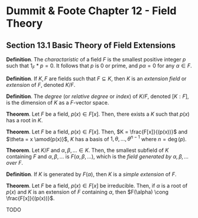 # Dummit & Foote Chapter 12 - Field Theory

## Section 13.1 Basic Theory of Field Extensions

**Definition**. The *charactaristic* of a field $F$ is the smallest positive integer $p$ such that $1_F * p = 0$. It follows that $p$ is $0$ or prime, and $p \alpha = 0$ for any $\alpha \in F$.

**Definition**. If $K, F$ are fields such that $F \subseteq K$, then $K$ is an *extension field* or *extension* of $F$, denoted $K / F$.

**Definition**. The *degree* (or *relative degree* or *index*) of $K/F$, denoted $[K:F]$, is the dimension of $K$ as a $F$-vector space.

**Theorem**. Let $F$ be a field, $p(x) \in F[x]$. Then, there exists a $K$ such that $p(x)$ has a root in $K$.

**Theorem**. Let $F$ be a field, $p(x) \in F[x]$. Then, $K = \frac{F[x]}{(p(x))}$ and $\theta = x \amod{p(x)}$, $K$ has a basis of $1, \theta, \ldots, \theta^{n-1}$ where $n = \deg(p)$.

**Theorem**. Let $K/F$ and $\alpha, \beta, \ldots \in K$. Then, the smallest subfield of $K$ containing $F$ and $\alpha, \beta, \ldots$ is $F(\alpha, \beta, \ldots)$, which is the *field generated by $\alpha, \beta, \ldots$ over $F$*.

**Definition**. If $K$ is generated by $F(\alpha)$, then $K$ is a *simple extension* of $F$.

**Theorem**. Let $F$ be a field, $p(x) \in F[x]$ be irreducible. Then, if $\alpha$ is a root of $p(x)$ and $K$ is an extension of $F$ containing $\alpha$, then $F(\alpha) \cong \frac{F[x]}{(p(x))}$.

TODO

